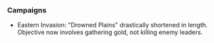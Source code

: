 ### Campaigns
   * Eastern Invasion: "Drowned Plains" drastically shortened in length. Objective now involves gathering gold, not killing enemy leaders.
